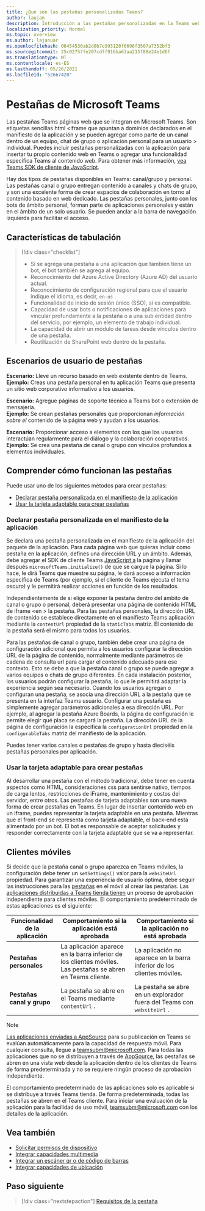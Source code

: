 ```yaml
---
title: ¿Qué son las pestañas personalizadas Teams?
author: laujan
description: Introducción a las pestañas personalizadas en la Teams web
localization_priority: Normal
ms.topic: overview
ms.author: lajanuar
ms.openlocfilehash: 06454530ab2d0b7e993120f6696f3507a7352bf3
ms.sourcegitcommit: 25c02757fe207cdff916ba63aa215f88e24e1d6f
ms.translationtype: MT
ms.contentlocale: es-ES
ms.lasthandoff: 05/26/2021
ms.locfileid: "52667420"
---
```

# <a name="microsoft-teams-tabs"></a>Pestañas de Microsoft Teams

Las pestañas Teams páginas web que se integran en Microsoft Teams. Son etiquetas sencillas html <iframe que apuntan a dominios declarados en el manifiesto de la aplicación y se pueden agregar como parte de un canal dentro de un equipo, chat de grupo o aplicación personal para un usuario \> individual. Puedes incluir pestañas personalizadas con la aplicación para insertar tu propio contenido web en Teams o agregar una funcionalidad específica Teams al contenido web. Para obtener más información, [vea Teams SDK de cliente de JavaScript](/javascript/api/overview/msteams-client).

Hay dos tipos de pestañas disponibles en Teams: canal/grupo y personal. Las pestañas canal o grupo entregan contenido a canales y chats de grupo, y son una excelente forma de crear espacios de colaboración en torno al contenido basado en web dedicado. Las pestañas personales, junto con los bots de ámbito personal, forman parte de aplicaciones personales y están en el ámbito de un solo usuario. Se pueden anclar a la barra de navegación izquierda para facilitar el acceso.

## <a name="tab-features"></a>Características de tabulación

> [!div class="checklist"]
>
> * Si se agrega una pestaña a una aplicación que también tiene un bot, el bot también se agrega al equipo.
> * Reconocimiento del Azure Active Directory (Azure AD) del usuario actual.
> * Reconocimiento de configuración regional para que el usuario indique el idioma, es decir, `en-us` . 
> * Funcionalidad de inicio de sesión único (SSO), si es compatible.
> * Capacidad de usar bots o notificaciones de aplicaciones para vincular profundamente a la pestaña o a una sub entidad dentro del servicio, por ejemplo, un elemento de trabajo individual.
> * La capacidad de abrir un módulo de tareas desde vínculos dentro de una pestaña.
> * Reutilización de SharePoint web dentro de la pestaña.

## <a name="tabs-user-scenarios"></a>Escenarios de usuario de pestañas

**Escenario:** Lleve un recurso basado en web existente dentro de Teams. \
**Ejemplo:** Creas una pestaña personal en tu aplicación Teams que presenta un sitio web corporativo informativo a los usuarios.

**Escenario:** Agregue páginas de soporte técnico a Teams bot o extensión de mensajería. \
**Ejemplo:** Se crean pestañas personales que proporcionan *información sobre* *el* contenido de la página web y ayudan a los usuarios.

**Escenario:** Proporcionar acceso a elementos con los que los usuarios interactúan regularmente para el diálogo y la colaboración cooperativos. \
**Ejemplo:** Se crea una pestaña de canal o grupo con vínculos profundos a elementos individuales.

## <a name="understand-how-tabs-work"></a>Comprender cómo funcionan las pestañas

Puede usar uno de los siguientes métodos para crear pestañas:
* [Declarar pestaña personalizada en el manifiesto de la aplicación](#declare-custom-tab-in-app-manifest)
* [Usar la tarjeta adaptable para crear pestañas](#use-adaptive-card-to-build-tabs)

### <a name="declare-custom-tab-in-app-manifest"></a>Declarar pestaña personalizada en el manifiesto de la aplicación

Se declara una pestaña personalizada en el manifiesto de la aplicación del paquete de la aplicación. Para cada página web que quieras incluir como pestaña en la aplicación, defines una dirección URL y un ámbito. Además, debe agregar el SDK de cliente Teams [JavaScript a](/javascript/api/overview/msteams-client) la página y llamar después `microsoftTeams.initialize()` de que se cargue la página. Si lo hace, le dirá Teams que muestre su página, le dará acceso a información específica de Teams (por ejemplo, si el cliente de Teams ejecuta el tema *oscuro)* y le permitirá realizar acciones en función de los resultados.

Independientemente de si elige exponer la pestaña dentro del ámbito de canal o grupo o personal, deberá presentar una página de contenido HTML de iframe <en \> la pestaña. [](~/tabs/how-to/create-tab-pages/content-page.md) Para las pestañas personales, la dirección URL de contenido se establece directamente en el manifiesto Teams aplicación mediante la `contentUrl` propiedad de la `staticTabs` matriz. El contenido de la pestaña será el mismo para todos los usuarios.

Para las pestañas de canal o grupo, también debe crear una página de configuración adicional que permita a los usuarios configurar la dirección URL de la página de contenido, normalmente mediante parámetros de cadena de consulta url para cargar el contenido adecuado para ese contexto. Esto se debe a que la pestaña canal o grupo se puede agregar a varios equipos o chats de grupo diferentes. En cada instalación posterior, los usuarios podrán configurar la pestaña, lo que le permitirá adaptar la experiencia según sea necesario. Cuando los usuarios agregan o configuran una pestaña, se asocia una dirección URL a la pestaña que se presenta en la interfaz Teams usuario. Configurar una pestaña es simplemente agregar parámetros adicionales a esa dirección URL. Por ejemplo, al agregar la pestaña Azure Boards, la página de configuración le permite elegir qué placa se cargará la pestaña. La dirección URL de la página de configuración la especifica la  `configurationUrl` propiedad en la `configurableTabs` matriz del manifiesto de la aplicación.

Puedes tener varios canales o pestañas de grupo y hasta dieciséis pestañas personales por aplicación.


### <a name="use-adaptive-card-to-build-tabs"></a>Usar la tarjeta adaptable para crear pestañas

Al desarrollar una pestaña con el método tradicional, debe tener en cuenta aspectos como HTML, consideraciones css para sentirse nativo, tiempos de carga lentos, restricciones de iFrame, mantenimiento y costos del servidor, entre otros. Las pestañas de tarjeta adaptables son una nueva forma de crear pestañas en Teams. En lugar de insertar contenido web en un iframe, puedes representar la tarjeta adaptable en una pestaña. Mientras que el front-end se representa como tarjeta adaptable, el back-end está alimentado por un bot. El bot es responsable de aceptar solicitudes y responder correctamente con la tarjeta adaptable que se va a representar.

## <a name="mobile-clients"></a>Clientes móviles

Si decide que la pestaña canal o grupo aparezca en Teams móviles, la configuración debe tener un `setSettings()` valor para la `websiteUrl` propiedad. Para garantizar una experiencia de usuario óptima, debe seguir las instrucciones para las [pestañas](~/tabs/design/tabs-mobile.md) en el móvil al crear las pestañas. Las [aplicaciones distribuidas a Teams tienda tienen](~/concepts/deploy-and-publish/appsource/publish.md) un proceso de aprobación independiente para clientes móviles. El comportamiento predeterminado de estas aplicaciones es el siguiente:

| **Funcionalidad de la aplicación** | **Comportamiento si la aplicación está aprobada** | **Comportamiento si la aplicación no está aprobada** |
| --- | --- | --- |
| **Pestañas personales** | La aplicación aparece en la barra inferior de los clientes móviles. Las pestañas se abren en Teams cliente. | La aplicación no aparece en la barra inferior de los clientes móviles. |
| **Pestañas canal y grupo** | La pestaña se abre en el Teams mediante `contentUrl` . | La pestaña se abre en un explorador fuera del Teams con `websiteUrl` . |

> [!NOTE]
> [Las aplicaciones enviadas a AppSource](../concepts/deploy-and-publish/overview.md#publish-to-appsource) para su publicación en Teams se evalúan automáticamente para la capacidad de respuesta móvil. Para cualquier consulta, llegue a teamsubm@microsoft.com.
> Para todas las aplicaciones que no se distribuyen a través de [AppSource](../concepts/deploy-and-publish/overview.md), las pestañas se abren en una vista web desde la aplicación dentro de los clientes de Teams de forma predeterminada y no se requiere ningún proceso de aprobación independiente.
> 
> El comportamiento predeterminado de las aplicaciones solo es aplicable si se distribuye a través Teams tienda. De forma predeterminada, todas las pestañas se abren en el Teams cliente.
> Para iniciar una evaluación de la aplicación para la facilidad de uso móvil, teamsubm@microsoft.com con los detalles de la aplicación.

## <a name="see-also"></a>Vea también

* [Solicitar permisos de dispositivo](../concepts/device-capabilities/native-device-permissions.md)
* [Integrar capacidades multimedia](../concepts/device-capabilities/mobile-camera-image-permissions.md)
* [Integrar un escáner qr o de código de barras](../concepts/device-capabilities/qr-barcode-scanner-capability.md)
* [Integrar capacidades de ubicación](../concepts/device-capabilities/location-capability.md)

## <a name="next-step"></a>Paso siguiente

> [!div class="nextstepaction"]
> [Requisitos de la pestaña](~/tabs/how-to/tab-requirements.md)
